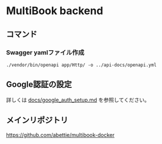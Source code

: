 # MultiBook backend

## コマンド
### Swagger yamlファイル作成
```
./vendor/bin/openapi app/Http/ -o ../api-docs/openapi.yml
```

## Google認証の設定

詳しくは [docs/google_auth_setup.md](docs/google_auth_setup.md) を参照してください。

## メインリポジトリ
https://github.com/abettie/multibook-docker